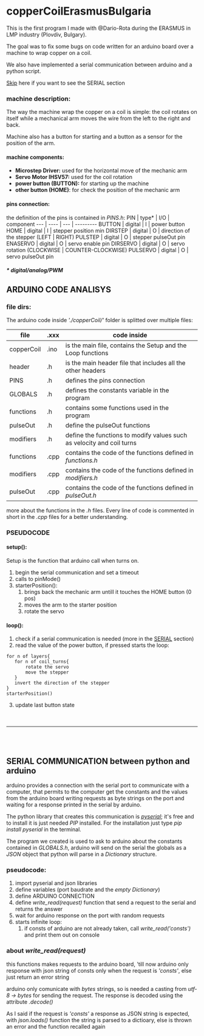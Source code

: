 # **copperCoilErasmusBulgaria**

This is the first program I made with @Dario-Rota during the ERASMUS in LMP industry (Plovdiv, Bulgary).

The goal was to fix some bugs on code written for an arduino board over a machine to wrap copper on a coil.

We also have implemented a serial communication between arduino and a python script.

[Skip](#serial-communication-between-python-and-arduino) here if you want to see the SERIAL section

### **machine description:**

The way the machine wrap the copper on a coil is simple: the coil rotates on itself while a mechanical arm moves the wire from the left to the right and back.

Machine also has a button for starting and a button as a sensor for the position of the arm.

#### **machine components:**

 - **Microstep Driver:** used for the horizontal move of the mechanic arm
 - **Servo Motor IHSV57:** used for the coil rotation
 - **power button (BUTTON):** for starting up the machine
 - **other button (HOME)**: for check the position of the mechanic arm

#### **pins connection:**

the definition of the pins is contained in *PINS.h*:
PIN | type* | I/O | component
--- | ---- | --- | ---------
BUTTON | digital | I | power button
HOME | digital | I | stepper position min
DIRSTEP | digital | O | direction of the stepper (LEFT | RIGHT)
PULSTEP | digital | O | stepper pulseOut pin
ENASERVO | digital | O | servo enable pin
DIRSERVO | digital | O | servo rotation (CLOCKWISE \| COUNTER-CLOCKWISE)
PULSERVO | digital | O | servo pulseOut pin

##### * digital/analog/PWM

## **ARDUINO CODE ANALISYS**

### **file dirs:**

The arduino code inside *'./copperCoil/'* folder is splitted over multiple files:

file | .xxx | code inside
---- | ---- | -----------
copperCoil | .ino | is the main file, contains the Setup and the Loop functions
header | .h | is the main header file that includes all the other headers
PINS | .h | defines the pins connection
GLOBALS | .h | defines the constants variable in the program
functions | .h | contains some functions used in the program
pulseOut | .h | define the pulseOut functions
modifiers | .h | define the functions to modify values such as velocity and coil turns
functions | .cpp | contains the code of the functions defined in *functions.h*
modifiers | .cpp | contains the code of the functions defined in *modifiers.h*
pulseOut | .cpp | contains the code of the functions defined in *pulseOut.h*

more about the functions in the *.h* files.
Every line of code is commented in short in the *.cpp* files for a better understanding.

### **PSEUDOCODE**
#### **setup():**
Setup is the function that arduino call when turns on.

 1. begin the serial communication and set a timeout
 2. calls to pinMode()
 3. starterPosition():
    1. brings back the mechanic arm untill it touches the HOME button (0 pos)
    2. moves the arm to the starter position
    3. rotate the servo

#### **loop():**

 1. check if a serial communication is needed (more in the [SERIAL](#serial-communication-between-python-and-arduino) section)
 2. read the value of the power button, if pressed starts the loop:
 ```
 for n of layers{
    for n of coil_turns{
        rotate the servo
        move the stepper
    }
    invert the direction of the stepper
 }
 starterPosition()
 ```
 3. update last button state
<br><br><br>
-----------------
<br><br>
## SERIAL COMMUNICATION between python and arduino

arduino provides a connection with the serial port to communicate with a computer,
that permits to the computer get the constants and the values from the arduino board writing requests as byte strings on the port and waiting for a response printed in the serial by arduino.

The python library that creates this communication is *[pyserial](https://pypi.org/project/pyserial/)*; it's free and to install it is just needed *PIP* installed. For the installation just type *pip install pyserial* in the terminal.

The program we created is used to ask to arduino about the constants contained in *GLOBALS.h*, arduino will send on the serial the globals as a *JSON* object that python will parse in a *Dictionary* structure.


### **pseudocode:**

 1. import pyserial and json libraries
 2. define variables (port baudrate and the *empty Dictionary*)
 3. define ARDUINO CONNECTION
 4. define *write_read(request)* function that send a request to the serial and returns the answer
 5. wait for arduino response on the port with random requests
 6. starts infinite loop:
    1. if consts of arduino are not already taken, call *write_read('consts')* and print them out on console

### __about *write_read(request)*__

this functions makes requests to the arduino board, 'till now arduino only response with json string of consts only when the request is *'consts'*, else just return an error string

arduino only comunicate with *bytes* strings, so is needed a casting from *utf-8 -> bytes* for sending the request. The response is decoded using the attribute *.decode()*

As I said if the request is *'consts'* a response as JSON string is expected, with *json.loads()* function the string is parsed to a dictioary, else is thrown an error and the function recalled again
 
